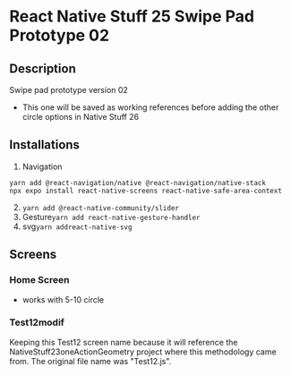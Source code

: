 # React Native Stuff 25 Swipe Pad Prototype 02

## Description

Swipe pad prototype version 02

- This one will be saved as working references before adding the other circle options in Native Stuff 26

## Installations

1. Navigation

```
yarn add @react-navigation/native @react-navigation/native-stack
npx expo install react-native-screens react-native-safe-area-context
```

2. `yarn add @react-native-community/slider`
3. Gesture`yarn add react-native-gesture-handler`
4. svg`yarn addreact-native-svg`

## Screens

### Home Screen

- works with 5-10 circle

### Test12modif

Keeping this Test12 screen name because it will reference the NativeStuff23oneActionGeometry project where this methodology came from. The original file name was "Test12.js".
